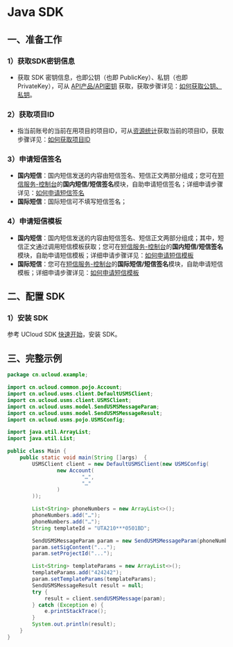 # Java SDK

## 一、准备工作

### 1）获取SDK密钥信息

  - 获取 SDK 密钥信息，也即公钥（也即 PublicKey）、私钥（也即
    PrivateKey），可从 [API产品/API密钥](https://console.ucloud.cn/uapi/apikey) 获取，获取步骤详见：[如何获取公钥、私钥](usms/faq/1109)。

### 2）获取项目ID

  - 指当前账号的当前在用项目的项目ID，可从[资源统计](https://console.ucloud.cn/dashboard)获取当前的项目ID，获取步骤详见：[如何获取项目ID](usms/faq/1109)

### 3）申请短信签名

  - **国内短信**：国内短信发送的内容由短信签名、短信正文两部分组成；您可在[短信服务-控制台](https://console.ucloud.cn/usms)的**国内短信/短信签名**模块，自助申请短信签名；详细申请步骤详见：[如何申请短信签名](usms/guide/5003/303)
  - **国际短信**：国际短信可不填写短信签名；

### 4）申请短信模板

  - **国内短信**：国内短信发送的内容由短信签名、短信正文两部分组成；其中，短信正文通过调用短信模板获取；您可在[短信服务-控制台](https://console.ucloud.cn/usms)的**国内短信/短信签名**模块，自助申请短信模板；详细申请步骤详见：[如何申请短信模板](usms/guide/5003/305)
  - **国际短信**：您可在[短信服务-控制台](https://console.ucloud.cn/usms)的**国际短信/短信签名**模块，自助申请短信模板；详细申请步骤详见：[如何申请短信模板](usms/guide/5005/505#二、自助申请短信模板)

## 二、配置 SDK

### 1）安装 SDK

参考 UCloud SDK [快速开始](https://docs.ucloud.cn/opensdk-java/quickstart)，安装 SDK。


## 三、完整示例

```java
package cn.ucloud.example;

import cn.ucloud.common.pojo.Account;
import cn.ucloud.usms.client.DefaultUSMSClient;
import cn.ucloud.usms.client.USMSClient;
import cn.ucloud.usms.model.SendUSMSMessageParam;
import cn.ucloud.usms.model.SendUSMSMessageResult;
import cn.ucloud.usms.pojo.USMSConfig;

import java.util.ArrayList;
import java.util.List;

public class Main {
    public static void main(String []args)  {
        USMSClient client = new DefaultUSMSClient(new USMSConfig(
                new Account(
                        "…",
                        "…"
                )
        ));

        List<String> phoneNumbers = new ArrayList<>();
        phoneNumbers.add("…");
        phoneNumbers.add("…");
        String templateId = "UTA210***0501BD";

        SendUSMSMessageParam param = new SendUSMSMessageParam(phoneNumbers, templateId);
        param.setSigContent("...");
        param.setProjectId("...");

        List<String> templateParams = new ArrayList<>();
        templateParams.add("424242");
        param.setTemplateParams(templateParams);
        SendUSMSMessageResult result = null;
        try {
            result = client.sendUSMSMessage(param);
        } catch (Exception e) {
            e.printStackTrace();
        }
        System.out.println(result);
    }
}
```
